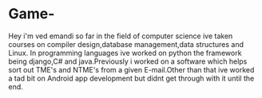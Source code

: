 # Game-
Hey i'm ved emandi so far in the field of computer science ive taken courses on compiler design,database management,data structures and Linux.
In programming languages ive worked on python the framework being django,C# and java.Previously i worked on a software which helps sort out TME's and NTME's from a given E-mail.Other than that ive worked a tad bit on Android app development but didnt get through with it until the end.
                   
